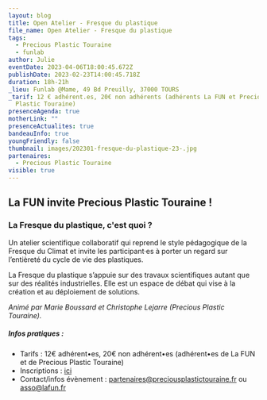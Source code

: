 ```yaml
---
layout: blog
title: Open Atelier - Fresque du plastique
file_name: Open Atelier - Fresque du plastique
tags:
  - Precious Plastic Touraine
  - funlab
author: Julie
eventDate: 2023-04-06T18:00:45.672Z
publishDate: 2023-02-23T14:00:45.718Z
duration: 18h-21h
_lieu: Funlab @Mame, 49 Bd Preuilly, 37000 TOURS
_tarif: 12 € adhérent.es, 20€ non adhérents (adhérents La FUN et Precious
  Plastic Touraine)
presenceAgenda: true
motherLink: ""
presenceActualites: true
bandeauInfo: true
youngFriendly: false
thumbnail: images/202301-fresque-du-plastique-23-.jpg
partenaires:
  - Precious Plastic Touraine
visible: true
---
```

## La FUN invite Precious Plastic Touraine !
### La Fresque du plastique, c'est quoi ?
Un atelier scientifique collaboratif qui reprend le style pédagogique de la Fresque du Climat et invite les participant·es à porter un regard sur l’entièreté du cycle de vie des plastiques.

La Fresque du plastique s’appuie sur des travaux scientifiques autant que sur des réalités industrielles. Elle est un espace de débat qui vise à la création et au déploiement de solutions.

*Animé par Marie Boussard et Christophe Lejarre (Precious Plastic Touraine).*

##### Infos pratiques :
* Tarifs : 12€ adhérent•es, 20€ non adhérent•es (adhérent•es de La FUN et de Precious Plastic Touraine)
* Inscriptions : [ici](https://www.helloasso.com/associations/precious-plastic-touraine-val-de-loire/evenements/fresque-du-plastique-2?_ga=2.78473495.244430763.1679403561-2134982705.1664371729&_gl=1%2a18wl2kx%2a_ga%2aMjEzNDk4MjcwNS4xNjY0MzcxNzI5%2a_ga_TKC826G3G2%2aMTY3OTQxMDY0NS45OS4xLjE2Nzk0MTEwMTkuMC4wLjA.)
* Contact/infos évènement : partenaires@preciousplastictouraine.fr ou asso@lafun.fr